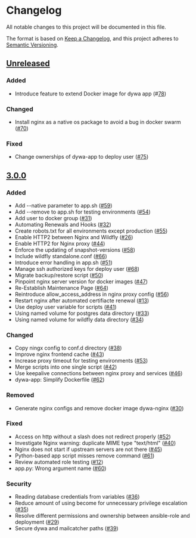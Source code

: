 # Changelog
All notable changes to this project will be documented in this file.

The format is based on [Keep a Changelog](https://keepachangelog.com/en/1.0.0/),
and this project adheres to [Semantic Versioning](https://semver.org/spec/v2.0.0.html).

## [Unreleased]

### Added
- Introduce feature to extend Docker image for dywa app (#[78](https://github.com/scce/dywa-ansible-role/issues/78))

### Changed
- Install nginx as a native os package to avoid a bug in docker swarm ([#70](https://github.com/scce/dywa-ansible-role/issues/70))

### Fixed
- Change ownerships of dywa-app to deploy user ([#75](https://github.com/scce/dywa-ansible-role/issues/75))

## [3.0.0]

### Added
- Add --native parameter to app.sh ([#59](https://github.com/scce/dywa-ansible-role/issues/59))
- Add --remove to app.sh for testing environments ([#54](https://github.com/scce/dywa-ansible-role/issues/54))
- Add user to docker group ([#31](https://github.com/scce/dywa-ansible-role/issues/31))
- Automating Renewals and Hooks ([#32](https://github.com/scce/dywa-ansible-role/issues/32))
- Create robots.txt for all environments except production ([#55](https://github.com/scce/dywa-ansible-role/issues/55))
- Enable HTTP2 between Nginx and Wildfly ([#26](https://github.com/scce/dywa-ansible-role/issues/26))
- Enable HTTP2 for Nginx proxy ([#44](https://github.com/scce/dywa-ansible-role/issues/44))
- Enforce the updating of snapshot-versions ([#58](https://github.com/scce/dywa-ansible-role/issues/58))
- Include wildfly standalone.conf ([#66](https://github.com/scce/dywa-ansible-role/issues/66))
- Introduce error handling in app.sh ([#51](https://github.com/scce/dywa-ansible-role/issues/51))
- Manage ssh authorized keys for deploy user ([#68](https://github.com/scce/dywa-ansible-role/issues/68))
- Migrate backup/restore script ([#50](https://github.com/scce/dywa-ansible-role/issues/50))
- Pinpoint nginx server version for docker images ([#47](https://github.com/scce/dywa-ansible-role/issues/47))
- Re-Establish Maintenance Page ([#64](https://github.com/scce/dywa-ansible-role/issues/64))
- Reintroduce allow_access_address in nginx proxy config ([#56](https://github.com/scce/dywa-ansible-role/issues/56))
- Restart nginx after automated certifiacte renewal ([#13](https://github.com/scce/dywa-ansible-role/issues/13))
- Use deploy user variable for scripts ([#41](https://github.com/scce/dywa-ansible-role/issues/41))
- Using named volume for postgres data directory ([#33](https://github.com/scce/dywa-ansible-role/issues/33))
- Using named volume for wildfly data directory ([#34](https://github.com/scce/dywa-ansible-role/issues/34))

### Changed
- Copy ningx config to conf.d directory ([#38](https://github.com/scce/dywa-ansible-role/issues/38))
- Improve nginx frontend cache ([#43](https://github.com/scce/dywa-ansible-role/issues/43))
- Increase proxy timeout for testing environments ([#53](https://github.com/scce/dywa-ansible-role/issues/53))
- Merge scripts into one single script ([#42](https://github.com/scce/dywa-ansible-role/issues/42))
- Use keepalive connections between nginx proxy and services ([#46](https://github.com/scce/dywa-ansible-role/issues/46))
- dywa-app: Simplify Dockerfile ([#62](https://github.com/scce/dywa-ansible-role/issues/62))

### Removed
- Generate nginx configs and remove docker image dywa-nginx ([#30](https://github.com/scce/dywa-ansible-role/issues/30))

### Fixed
- Access on http without a slash does not redirect properly ([#52](https://github.com/scce/dywa-ansible-role/issues/52))
- Investigate Nginx warning: duplicate MIME type "text/html" ([#40](https://github.com/scce/dywa-ansible-role/issues/40))
- Nginx does not start if upstream servers are not there ([#45](https://github.com/scce/dywa-ansible-role/issues/45))
- Python-based app script misses remove command ([#61](https://github.com/scce/dywa-ansible-role/issues/61))
- Review automated role testing ([#12](https://github.com/scce/dywa-ansible-role/issues/12))
- app.py: Wrong argument name ([#60](https://github.com/scce/dywa-ansible-role/issues/60))

### Security
- Reading database credentials from variables ([#36](https://github.com/scce/dywa-ansible-role/issues/36))
- Reduce amount of using become for unnecessary privilege escalation ([#35](https://github.com/scce/dywa-ansible-role/issues/35))
- Resolve different permissions and ownership between ansible-role and deployment ([#29](https://github.com/scce/dywa-ansible-role/issues/29))
- Secure dywa and mailcatcher paths ([#39](https://github.com/scce/dywa-ansible-role/issues/39))

[unreleased]: https://github.com/scce/dywa-ansible-role/compare/v3.0.0...HEAD
[3.0.0]: https://github.com/scce/dywa-ansible-role/compare/v2.0.0...v3.0.0
